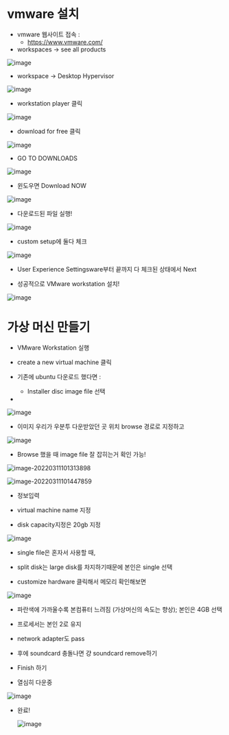 # vmware 설치

- vmware 웹사이트 접속 :
  - https://www.vmware.com/
- workspaces -> see all products

![image](https://user-images.githubusercontent.com/96896873/158003330-241bf0e8-7775-4210-9b6d-1fbfb7f494f0.png)



- workspace -> Desktop Hypervisor

![image](https://user-images.githubusercontent.com/96896873/158003360-e3274320-4282-41d8-87b1-d99c0f0be2ed.png)



- workstation player 클릭

![image](https://user-images.githubusercontent.com/96896873/158003371-d285a4a3-c871-4096-ad75-477a8b293ef4.png)



- download for free 클릭

![image](https://user-images.githubusercontent.com/96896873/158003380-0f6d3d4e-d0b4-477e-a28c-7f8dc82d3715.png)

- GO TO DOWNLOADS

![image](https://user-images.githubusercontent.com/96896873/158003391-ae8975cb-b577-4c1d-b9ca-10052f25eeb0.png)



- 윈도우면 Download NOW

![image](https://user-images.githubusercontent.com/96896873/158003398-b10eeff4-ed5a-4152-917e-007125041415.png)

- 다운로드된 파일 실행!

![image](https://user-images.githubusercontent.com/96896873/158003402-65431db8-5a73-4120-972a-0e953bdd9565.png)



- custom setup에 둘다 체크 

![image](https://user-images.githubusercontent.com/96896873/158003408-020ad72a-22e0-44c2-b8b0-0c569bbacc65.png)



- User Experience Settingsware부터 끝까지 다 체크된 상태에서 Next 



- 성공적으로 VMware workstation 설치!

![image](https://user-images.githubusercontent.com/96896873/158003414-e2b41cef-f099-4690-a56c-d72ff472dd41.png)



# 가상 머신 만들기

- VMware Workstation 실행
- create a new virtual machine 클릭
- 기존에 ubuntu 다운로드 했다면 : 
  - Installer disc image file 선택

- 

![image](https://user-images.githubusercontent.com/96896873/158003422-3563c801-7d25-4792-8d88-a35e70aa7b7f.png)

- 이미지 우리가 우분투 다운받았던 곳 위치 browse 경로로 지정하고

![image](https://user-images.githubusercontent.com/96896873/158003429-1ed276a4-e00a-42d6-956b-60ebf9ff3375.png)



- Browse 했을 때 image file 잘 잡히는거 확인 가능!

![image-20220311101313898](Images/image-20220311101313898.png)



![image-20220311101447859](Images/image-20220311101447859.png)

- 정보입력
- virtual machine name 지정



- disk capacity지정은 20gb 지정

![image](https://user-images.githubusercontent.com/96896873/158003457-01648aa2-823c-4ba8-9b33-05d03aa30ca5.png)

- single file은 혼자서 사용할 때, 

- split disk는 large disk를 차지하기때문에 본인은 single 선택



- customize hardware 클릭해서 메모리 확인해보면

![image](https://user-images.githubusercontent.com/96896873/158003467-44565fba-4c2f-45a4-95e1-c448f30f273f.png)

- 파란색에 가까울수록 본컴퓨터 느려짐 (가상머신의 속도는 향상); 본인은 4GB 선택

- 프로세서는 본인 2로 유지

- network adapter도 pass

- 후에 soundcard 충돌나면 걍 soundcard remove하기

- Finish 하기



- 열심히 다운중

![image](https://user-images.githubusercontent.com/96896873/158003480-dc488f31-0ff3-4f80-8f9c-40ee05c4cf60.png)



- 완료!

  ![image](https://user-images.githubusercontent.com/96896873/158003489-51b2bd46-ac23-4342-a196-a2423852be3c.png)







